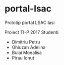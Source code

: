 # portal-lsac
Prototip portal LSAC Iasi

Proiect TI-P 2017 Studenti:


* Dimitriu Petru
* Ghiuzan Adelina
* Bulai Monalisa
* Pirau Ionut
